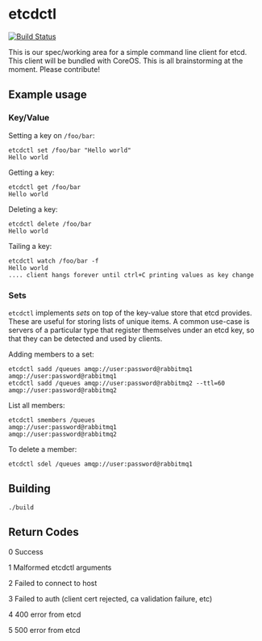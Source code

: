 etcdctl
========

[![Build Status](https://travis-ci.org/coreos/etcdctl.png)](https://travis-ci.org/coreos/etcdctl)

This is our spec/working area for a simple command line client for etcd. This client will be bundled with CoreOS. This is all brainstorming at the moment. Please contribute!

## Example usage

### Key/Value

Setting a key on `/foo/bar`:

```
etcdctl set /foo/bar "Hello world"
Hello world
```

Getting a key:

```
etcdctl get /foo/bar
Hello world
```

Deleting a key:

```
etcdctl delete /foo/bar
Hello world
```

Tailing a key:

```
etcdctl watch /foo/bar -f
Hello world
.... client hangs forever until ctrl+C printing values as key change
```

### Sets

`etcdctl` implements _sets_ on top of the key-value store that etcd
provides. These are useful for storing lists of unique items. A common
use-case is servers of a particular type that register themselves under
an etcd key, so that they can be detected and used by clients.

Adding members to a set:

```
etcdctl sadd /queues amqp://user:password@rabbitmq1
amqp://user:password@rabbitmq1
etcdctl sadd /queues amqp://user:password@rabbitmq2 --ttl=60
amqp://user:password@rabbitmq2
```
    
List all members:

```
etcdctl smembers /queues
amqp://user:password@rabbitmq1
amqp://user:password@rabbitmq2
```

To delete a member:

```
etcdctl sdel /queues amqp://user:password@rabbitmq1
```

## Building

    ./build

## Return Codes

0	Success

1	Malformed etcdctl arguments

2	Failed to connect to host

3	Failed to auth (client cert rejected, ca validation failure, etc)

4	400 error from etcd

5	500 error from etcd
